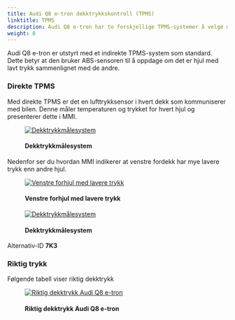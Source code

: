 ```yaml
---
title: Audi Q8 e-tron dekktrykkskontroll (TPMS)
linktitle: TPMS
description: Audi Q8 e-tron har to forskjellige TPMS-systemer å velge mellom.
weight: 8
---
```

<!-- markdownlint-disable MD033 -->

Audi Q8 e-tron er utstyrt med et indirekte TPMS-system som standard. Dette betyr at den bruker ABS-sensoren til å oppdage om det er hjul med lavt trykk sammenlignet med de andre.

### Direkte TPMS

Med direkte TPMS er det en lufttrykksensor i hvert dekk som kommuniserer med bilen. Denne måler temperaturen og trykket for hvert hjul og presenterer dette i MMI.
<figure>
    <a href="https://media.electrichasgoneaudi.net/multimedia/models/e-tron/technology/tpms/tpms3.jpg">
        <img src="https://media.electrichasgoneaudi.net/multimedia/models/e-tron/technology/tpms/tpms3s.jpg"
        class="img-fluid" alt="Dekktrykkmålesystem" title="Dekktrykkmålesystem">
    </a>
    <figcaption><h4>Dekktrykkmålesystem</h4></figcaption>
</figure>

Nedenfor ser du hvordan MMI indikerer at venstre fordekk har mye lavere trykk enn andre hjul.

<figure>
    <a href="https://media.electrichasgoneaudi.net/multimedia/models/e-tron/technology/tpms/tpms1.jpg">
        <img src="https://media.electrichasgoneaudi.net/multimedia/models/e-tron/technology/tpms/tpms1s.jpg"
        class="img-fluid" alt="Venstre forhjul med lavere trykk" title="Venstre forhjul med lavere trykk">
    </a>
    <figcaption><h4>Venstre forhjul med lavere trykk</h4></figcaption>
</figure>

<figure>
    <a href="https://media.electrichasgoneaudi.net/multimedia/models/e-tron/technology/tpms/tpms2.jpg">
        <img src="https://media.electrichasgoneaudi.net/multimedia/models/e-tron/technology/tpms/tpms2s.jpg"
        class="img-fluid" alt="Dekktrykkmålesystem" title="Dekktrykkmålesystem">
    </a>
    <figcaption><h4>Dekktrykkmålesystem</h4></figcaption>
</figure>

Alternativ-ID **7K3**

### Riktig trykk

Følgende tabell viser riktig dekktrykk

<figure>
    <a href="https://media.electrichasgoneaudi.net/multimedia/models/e-tron/technology/tpms/correcttp.jpg">
        <img src="https://media.electrichasgoneaudi.net/multimedia/models/e-tron/technology/tpms/correcttps.jpg"
        class="img-fluid" alt="Riktig dekktrykk Audi Q8 e-tron" title="Riktig dekktrykk Audi Q8 e-tron">
    </a>
    <figcaption><h4>Riktig dekktrykk Audi Q8 e-tron</h4></figcaption>
</figure>
